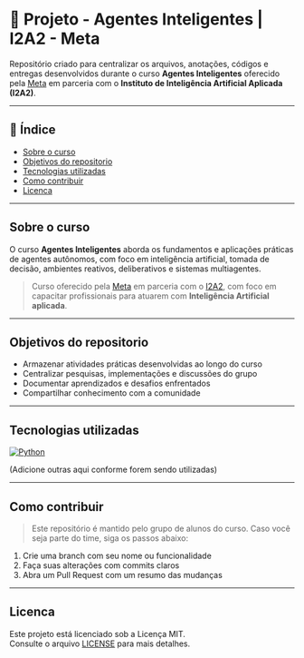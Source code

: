 # 🤖 Projeto - Agentes Inteligentes | I2A2 - Meta

Repositório criado para centralizar os arquivos, anotações, códigos e entregas desenvolvidos durante o curso **Agentes Inteligentes** oferecido pela [Meta](https://meta.com.br/curso-agentes-inteligentes-IA/) em parceria com o **Instituto de Inteligência Artificial Aplicada (I2A2)**.

---

## 🔖 Índice

- [Sobre o curso](#sobre-o-curso)
- [Objetivos do repositorio](#objetivos-do-repositorio)
- [Tecnologias utilizadas](#tecnologias-utilizadas)
- [Como contribuir](#como-contribuir)
- [Licenca](#licenca)

---

## Sobre o curso

O curso **Agentes Inteligentes** aborda os fundamentos e aplicações práticas de agentes autônomos, com foco em inteligência artificial, tomada de decisão, ambientes reativos, deliberativos e sistemas multiagentes.

> Curso oferecido pela [Meta](https://meta.com.br) em parceria com o [I2A2](https://i2a2.org/), com foco em capacitar profissionais para atuarem com **Inteligência Artificial aplicada**.

---

## Objetivos do repositorio

- Armazenar atividades práticas desenvolvidas ao longo do curso
- Centralizar pesquisas, implementações e discussões do grupo
- Documentar aprendizados e desafios enfrentados
- Compartilhar conhecimento com a comunidade

---

## Tecnologias utilizadas

[![Python](https://img.shields.io/badge/Python-3776AB?style=for-the-badge&logo=python&logoColor=white)](https://www.python.org)

(Adicione outras aqui conforme forem sendo utilizadas)

---

## Como contribuir

> Este repositório é mantido pelo grupo de alunos do curso. Caso você seja parte do time, siga os passos abaixo:

1. Crie uma branch com seu nome ou funcionalidade
2. Faça suas alterações com commits claros
3. Abra um Pull Request com um resumo das mudanças

---

## Licenca

Este projeto está licenciado sob a Licença MIT.  
Consulte o arquivo [LICENSE](LICENSE) para mais detalhes.
